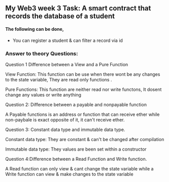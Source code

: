 
## My Web3 week 3 Task: A smart contract that records the database of a student
#### The following can be done, 

-  You can register a student & can filter a record via id

### Answer to theory Questions:
Question 1
Difference between a View and a Pure Function

View Function: This function can be use when there wont be any changes to the state variable, They are read only functions .

Pure Functions: This function are neither read nor write functons, It dosent change any values or write anything 

Question 2:
Difference between a payable and nonpayable function

A Payable functions is an address or function that can receive ether while non-paybale is exact opposite of it, it can't receive ether.


Question 3: Constant data type and immutable data type.

Constant data type: They are constant & can't be changed after compilation

Immutable data type: They values are been set within a constructor

Question 4:Difference between a Read Function and Write function.

A Read function can only view & cant change the state variable while a Write function can view & make changes to the state variable

